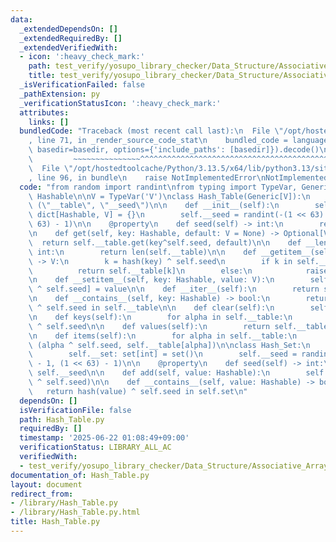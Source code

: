 ```yaml
---
data:
  _extendedDependsOn: []
  _extendedRequiredBy: []
  _extendedVerifiedWith:
  - icon: ':heavy_check_mark:'
    path: test_verify/yosupo_library_checker/Data_Structure/Associative_Array.test.py
    title: test_verify/yosupo_library_checker/Data_Structure/Associative_Array.test.py
  _isVerificationFailed: false
  _pathExtension: py
  _verificationStatusIcon: ':heavy_check_mark:'
  attributes:
    links: []
  bundledCode: "Traceback (most recent call last):\n  File \"/opt/hostedtoolcache/Python/3.13.5/x64/lib/python3.13/site-packages/onlinejudge_verify/documentation/build.py\"\
    , line 71, in _render_source_code_stat\n    bundled_code = language.bundle(stat.path,\
    \ basedir=basedir, options={'include_paths': [basedir]}).decode()\n          \
    \         ~~~~~~~~~~~~~~~^^^^^^^^^^^^^^^^^^^^^^^^^^^^^^^^^^^^^^^^^^^^^^^^^^^^^^^^^^^^^^^^^^\n\
    \  File \"/opt/hostedtoolcache/Python/3.13.5/x64/lib/python3.13/site-packages/onlinejudge_verify/languages/python.py\"\
    , line 96, in bundle\n    raise NotImplementedError\nNotImplementedError\n"
  code: "from random import randint\nfrom typing import TypeVar, Generic, Optional,\
    \ Hashable\n\nV = TypeVar('V')\nclass Hash_Table(Generic[V]):\n    __slots__ =\
    \ (\"__table\", \"__seed\")\n\n    def __init__(self):\n        self.__table:\
    \ dict[Hashable, V] = {}\n        self.__seed = randint(-(1 << 63) - 1, (1 <<\
    \ 63) - 1)\n\n    @property\n    def seed(self) -> int:\n        return self.__seed\n\
    \n    def get(self, key: Hashable, default: V = None) -> Optional[V]:\n      \
    \  return self.__table.get(key^self.seed, default)\n\n    def __len__(self) ->\
    \ int:\n        return len(self.__table)\n\n    def __getitem__(self, key: Hashable)\
    \ -> V:\n        k = hash(key) ^ self.seed\n        if k in self.__table:\n  \
    \          return self.__table[k]\n        else:\n            raise KeyError(key)\n\
    \n    def __setitem__(self, key: Hashable, value: V):\n        self.__table[hash(key)\
    \ ^ self.seed] = value\n\n    def __iter__(self):\n        return self.keys()\n\
    \n    def __contains__(self, key: Hashable) -> bool:\n        return hash(key)\
    \ ^ self.seed in self.__table\n\n    def clear(self):\n        self.__table.clear()\n\
    \n    def keys(self):\n        for alpha in self.__table:\n            yield alpha\
    \ ^ self.seed\n\n    def values(self):\n        return self.__table.values()\n\
    \n    def items(self):\n        for alpha in self.__table:\n            yield\
    \ (alpha ^ self.seed, self.__table[alpha])\n\nclass Hash_Set:\n    def __init__(self):\n\
    \        self.__set: set[int] = set()\n        self.__seed = randint(-(1 << 63)\
    \ - 1, (1 << 63) - 1)\n\n    @property\n    def seed(self) -> int:\n        return\
    \ self.__seed\n\n    def add(self, value: Hashable):\n        self.__set.add(hash(value)\
    \ ^ self.seed)\n\n    def __contains__(self, value: Hashable) -> bool:\n     \
    \   return hash(value) ^ self.seed in self.set\n"
  dependsOn: []
  isVerificationFile: false
  path: Hash_Table.py
  requiredBy: []
  timestamp: '2025-06-22 01:08:49+09:00'
  verificationStatus: LIBRARY_ALL_AC
  verifiedWith:
  - test_verify/yosupo_library_checker/Data_Structure/Associative_Array.test.py
documentation_of: Hash_Table.py
layout: document
redirect_from:
- /library/Hash_Table.py
- /library/Hash_Table.py.html
title: Hash_Table.py
---
```

